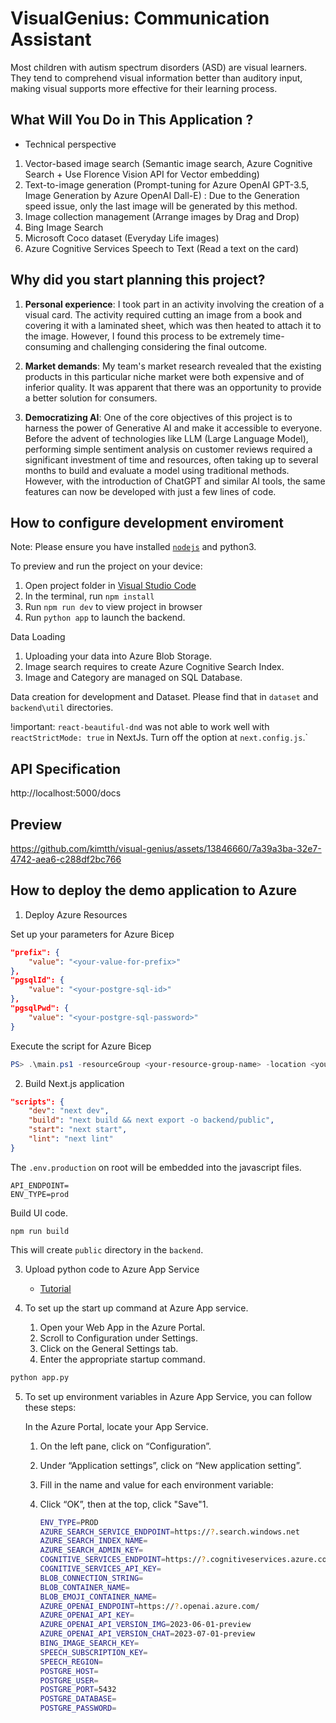 
# VisualGenius: Communication Assistant

Most children with autism spectrum disorders (ASD) are visual learners. They tend to comprehend visual information better than auditory input, making visual supports more effective for their learning process.

## What Will You Do in This Application ? 

- Technical perspective

1. Vector-based image search (Semantic image search, Azure Cognitive Search + Use Florence Vision API for Vector embedding)
1. Text-to-image generation (Prompt-tuning for Azure OpenAI GPT-3.5, Image Generation by Azure OpenAI Dall-E) : Due to the Generation speed issue, only the last image will be generated by this method.
1. Image collection management (Arrange images by Drag and Drop)
1. Bing Image Search
1. Microsoft Coco dataset (Everyday Life images)
1. Azure Cognitive Services Speech to Text (Read a text on the card)

## Why did you start planning this project?

1. <b>Personal experience</b>: I took part in an activity involving the creation of a visual card. The activity required cutting an image from a book and covering it with a laminated sheet, which was then heated to attach it to the image. However, I found this process to be extremely time-consuming and challenging considering the final outcome.

2. <b>Market demands</b>: My team's market research revealed that the existing products in this particular niche market were both expensive and of inferior quality. It was apparent that there was an opportunity to provide a better solution for consumers.

3. <b>Democratizing AI</b>: One of the core objectives of this project is to harness the power of Generative AI and make it accessible to everyone. Before the advent of technologies like LLM (Large Language Model), performing simple sentiment analysis on customer reviews required a significant investment of time and resources, often taking up to several months to build and evaluate a model using traditional methods. However, with the introduction of ChatGPT and similar AI tools, the same features can now be developed with just a few lines of code.

## How to configure development enviroment

  Note: Please ensure you have installed <code><a href="https://nodejs.org/en/download/">nodejs</a></code> and python3.

  To preview and run the project on your device:

  1. Open project folder in <a href="https://code.visualstudio.com/download">Visual Studio Code</a>
  2. In the terminal, run `npm install`
  3. Run `npm run dev` to view project in browser
  4. Run `python app` to launch the backend.

  Data Loading

  1. Uploading your data into Azure Blob Storage.
  1. Image search requires to create Azure Cognitive Search Index.
  1. Image and Category are managed on SQL Database.

Data creation for development and Dataset. Please find that in `dataset` and `backend\util` directories.

  !important: `react-beautiful-dnd` was not able to work well with `reactStrictMode: true` in NextJs.
  Turn off the option at `next.config.js`.`

## API Specification

  http://localhost:5000/docs

## Preview

https://github.com/kimtth/visual-genius/assets/13846660/7a39a3ba-32e7-4742-aea6-c288df2bc766

## How to deploy the demo application to Azure

1. Deploy Azure Resources

  Set up your parameters for Azure Bicep

  ```json
  "prefix": {
      "value": "<your-value-for-prefix>"
  },
  "pgsqlId": {
      "value": "<your-postgre-sql-id>"
  },
  "pgsqlPwd": {
      "value": "<your-postgre-sql-password>"
  }
  ```

  Execute the script for Azure Bicep

  ```powershell
  PS> .\main.ps1 -resourceGroup <your-resource-group-name> -location <your-resource-location>
  ```

2. Build Next.js application

  ```json
  "scripts": {
      "dev": "next dev",
      "build": "next build && next export -o backend/public",
      "start": "next start",
      "lint": "next lint"
  }
  ```

  The `.env.production` on root will be embedded into the javascript files.

  ```
  API_ENDPOINT=
  ENV_TYPE=prod
  ```

  Build UI code.

  ```nodejs
  npm run build
  ```

This will create `public` directory in the `backend`.

3. Upload python code to Azure App Service

    - [Tutorial](https://learn.microsoft.com/en-us/azure/app-service/quickstart-python?tabs=flask%2Cwindows%2Cvscode-aztools%2Cvscode-deploy%2Cdeploy-instructions-azportal%2Cterminal-bash%2Cdeploy-instructions-zip-azcli)

4. To set up the start up command at Azure App service.

    1. Open your Web App in the Azure Portal.
    1. Scroll to Configuration under Settings.
    1. Click on the General Settings tab.
    1. Enter the appropriate startup command.

  ```python
  python app.py
  ```

5. To set up environment variables in Azure App Service, you can follow these steps:

    In the Azure Portal, locate your App Service.
    1. On the left pane, click on “Configuration”.
    1. Under “Application settings”, click on “New application setting”.
    1. Fill in the name and value for each environment variable:
    1. Click “OK”, then at the top, click "Save"1.

        ```bash
        ENV_TYPE=PROD
        AZURE_SEARCH_SERVICE_ENDPOINT=https://?.search.windows.net
        AZURE_SEARCH_INDEX_NAME=
        AZURE_SEARCH_ADMIN_KEY=
        COGNITIVE_SERVICES_ENDPOINT=https://?.cognitiveservices.azure.com
        COGNITIVE_SERVICES_API_KEY=
        BLOB_CONNECTION_STRING=
        BLOB_CONTAINER_NAME=
        BLOB_EMOJI_CONTAINER_NAME=
        AZURE_OPENAI_ENDPOINT=https://?.openai.azure.com/
        AZURE_OPENAI_API_KEY=
        AZURE_OPENAI_API_VERSION_IMG=2023-06-01-preview
        AZURE_OPENAI_API_VERSION_CHAT=2023-07-01-preview
        BING_IMAGE_SEARCH_KEY=
        SPEECH_SUBSCRIPTION_KEY=
        SPEECH_REGION=
        POSTGRE_HOST=
        POSTGRE_USER=
        POSTGRE_PORT=5432
        POSTGRE_DATABASE=
        POSTGRE_PASSWORD=
        ```



